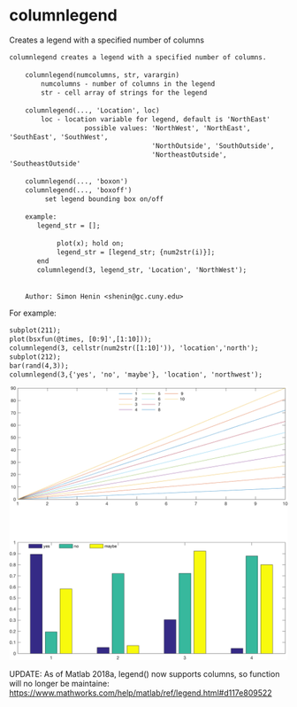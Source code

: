 # columnlegend
Creates a legend with a specified number of columns


```
columnlegend creates a legend with a specified number of columns.
    
    columnlegend(numcolumns, str, varargin)
        numcolumns - number of columns in the legend
        str - cell array of strings for the legend
        
    columnlegend(..., 'Location', loc)
        loc - location variable for legend, default is 'NorthEast'
                   possible values: 'NorthWest', 'NorthEast', 'SouthEast', 'SouthWest', 
                                    'NorthOutside', 'SouthOutside',
                                    'NortheastOutside', 'SoutheastOutside'
 
    columnlegend(..., 'boxon')
    columnlegend(..., 'boxoff')
         set legend bounding box on/off
 
    example:
       legend_str = []; 
      
            plot(x); hold on; 
            legend_str = [legend_str; {num2str(i)}];
       end
       columnlegend(3, legend_str, 'Location', 'NorthWest');
 
 
    Author: Simon Henin <shenin@gc.cuny.edu>
```
For example:
```
subplot(211); 
plot(bsxfun(@times, [0:9]',[1:10])); 
columnlegend(3, cellstr(num2str([1:10]')), 'location','north'); 
subplot(212);
bar(rand(4,3)); 
columnlegend(3,{'yes', 'no', 'maybe'}, 'location', 'northwest');
```
![](./column_legend.png)


UPDATE:
As of Matlab 2018a, legend() now supports columns, so function will no longer be maintaine:
https://www.mathworks.com/help/matlab/ref/legend.html#d117e809522

